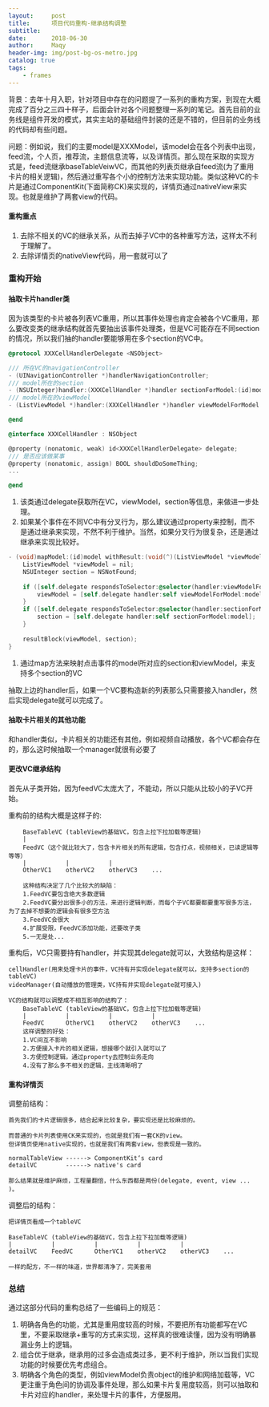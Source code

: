 ```yaml
---
layout:     post
title:      项目代码重构-继承结构调整
subtitle:   
date:       2018-06-30
author:     Maqy
header-img: img/post-bg-os-metro.jpg
catalog: true
tags:
    - frames
---
```




背景：去年十月入职，针对项目中存在的问题提了一系列的重构方案，到现在大概完成了百分之三四十样子，后面会针对各个问题整理一系列的笔记。首先目前的业务线是组件开发的模式，其实主站的基础组件封装的还是不错的，但目前的业务线的代码却有些问题。



问题：例如说，我们的主要model是XXXModel，该model会在各个列表中出现，feed流，个人页，推荐流，主题信息流等，以及详情页。那么现在采取的实现方式是，feed流继承baseTableVeiwVC，而其他的列表页继承自feed流(为了重用卡片的相关逻辑)，然后通过重写各个小的控制方法来实现功能。类似这种VC的卡片是通过ComponentKit(下面简称CK)来实现的，详情页通过nativeView来实现。也就是维护了两套view的代码。



#### 重构重点

1. 去除不相关的VC的继承关系，从而去掉子VC中的各种重写方法，这样太不利于理解了。
2. 去除详情页的nativeView代码，用一套就可以了



### 重构开始

#### 抽取卡片handler类

因为该类型的卡片被各列表VC重用，所以其事件处理也肯定会被各个VC重用，那么要改变类的继承结构就首先要抽出该事件处理类，但是VC可能存在不同section的情况，所以我们抽的handler要能够用在多个section的VC中。

```objective-c
@protocol XXXCellHandlerDelegate <NSObject>

/// 所在VC的navigationController
- (UINavigationController *)handlerNavigationController;
/// model所在的section
- (NSUInteger)handler:(XXXCellHandler *)handler sectionForModel:(id)model;
/// model所在的viewModel
- (ListViewModel *)handler:(XXXCellHandler *)handler viewModelForModel:(id)model;

@end

@interface XXXCellHandler : NSObject

@property (nonatomic, weak) id<XXXCellHandlerDelegate> delegate;
/// 是否应该做某事
@property (nonatomic, assign) BOOL shouldDoSomeThing;
...

@end
```

1. 该类通过delegate获取所在VC，viewModel，section等信息，来做进一步处理。
2. 如果某个事件在不同VC中有分叉行为，那么建议通过property来控制，而不是通过继承来实现，不然不利于维护。当然，如果分叉行为很复杂，还是通过继承来实现比较好。

```objective-c
- (void)mapModel:(id)model withResult:(void(^)(ListViewModel *viewModel, NSUInteger section))resultBlock {
    ListViewModel *viewModel = nil;
    NSUInteger section = NSNotFound;
    
    if ([self.delegate respondsToSelector:@selector(handler:viewModelForModel:)]) {
        viewModel = [self.delegate handler:self viewModelForModel:model];
    }
    if ([self.delegate respondsToSelector:@selector(handler:sectionForModel:)]) {
        section = [self.delegate handler:self sectionForModel:model];
    }
    
    resultBlock(viewModel, section);
}
```

1. 通过map方法来映射点击事件的model所对应的section和viewModel，来支持多个section的VC

抽取上边的handler后，如果一个VC要构造新的列表那么只需要接入handler，然后实现delegate就可以完成了。



#### 抽取卡片相关的其他功能

和handler类似，卡片相关的功能还有其他，例如视频自动播放，各个VC都会存在的，那么这时候抽取一个manager就很有必要了



#### 更改VC继承结构

首先从子类开始，因为feedVC太庞大了，不能动，所以只能从比较小的子VC开始。

重构前的结构大概是这样子的:

```
	BaseTableVC (tableView的基础VC，包含上拉下拉加载等逻辑)
	|
	FeedVC（这个就比较大了，包含卡片相关的所有逻辑，包含打点，视频相关，已读逻辑等等等）
	|			|			|
	OtherVC1	otherVC2	otherVC3	...
	
	这种结构决定了几个比较大的缺陷：
	1.FeedVC要包含绝大多数逻辑
	2.FeedVC要分出很多小的方法，来进行逻辑判断，而每个子VC都要都要重写很多方法，为了去掉不想要的逻辑会有很多空方法
	3.FeedVC会很大
	4.扩展受限，FeedVC添加功能，还要改子类
	5.一无是处...
```

重构后，VC只需要持有handler，并实现其delegate就可以，大致结构是这样：

```
cellHandler(用来处理卡片的事件，VC持有并实现delegate就可以，支持多section的tableVC)
videoManager(自动播放的管理类，VC持有并实现delegate就可接入)

VC的结构就可以调整成不相互影响的结构了：
	BaseTableVC (tableView的基础VC，包含上拉下拉加载等逻辑)
	|			|			|			|
	FeedVC		OtherVC1	otherVC2	otherVC3	...
	这样调整的好处：
	1.VC间互不影响
	2.方便接入卡片的相关逻辑，想接哪个就引入就可以了
	3.方便控制逻辑，通过property去控制业务走向
	4.没有了那么多不相关的逻辑，主线清晰明了
```



#### 重构详情页

调整前结构：

```
首先我们的卡片逻辑很多，结合起来比较复杂，要实现还是比较麻烦的。

而普通的卡片列表使用CK来实现的，也就是我们有一套CK的view。
但详情页使用native实现的，也就是我们有两套view，但表现是一致的。

normalTableView ------> ComponentKit‘s card
detailVC		------> native's card

那么结果就是维护麻烦，工程量翻倍，什么东西都是两份(delegate, event, view ... )。
```

调整后的结构：

```
把详情页看成一个tableVC

BaseTableVC (tableView的基础VC，包含上拉下拉加载等逻辑)
|			|			|			|			|
detailVC	FeedVC		OtherVC1	otherVC2	otherVC3	...

一样的配方，不一样的味道，世界都清净了，完美套用 
```



### 总结

通过这部分代码的重构总结了一些编码上的规范：

1. 明确各角色的功能，尤其是重用度较高的时候，不要把所有功能都写在VC里，不要采取继承+重写的方式来实现，这样真的很难读懂，因为没有明确暴漏业务上的逻辑。
2. 组合优于继承，继承用的过多会造成类过多，更不利于维护，所以当我们实现功能的时候要优先考虑组合。
3. 明确各个角色的类型，例如viewModel负责object的维护和网络加载等，VC更注重于角色间的协调及事件处理，那么如果卡片复用度较高，则可以抽取和卡片对应的handler，来处理卡片的事件，方便服用。





